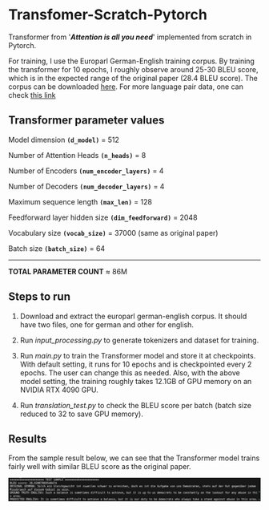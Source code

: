 # Transfomer-Scratch-Pytorch
Transformer from '<em>**Attention is all you need**</em>' implemented from scratch in Pytorch.

For training, I use the Europarl German-English training corpus. By training the transformer for 10 epochs, I roughly observe around 25-30 BLEU score, which is in the expected range of the original paper (28.4 BLEU score). The corpus can be downloaded [here](https://www.statmt.org/europarl/v7/de-en.tgz). For more language pair data, one can check [this link](https://www.statmt.org/europarl/)

## Transformer parameter values
Model dimension <code>**(d_model)**</code> = 512

Number of Attention Heads <code>**(n_heads)**</code> = 8

Number of Encoders <code>**(num_encoder_layers)**</code> = 4

Number of Decoders <code>**(num_decoder_layers)**</code> = 4

Maximum sequence length <code>**(max_len)**</code> = 128

Feedforward layer hidden size <code>**(dim_feedforward)**</code> = 2048

Vocabulary size <code>**(vocab_size)**</code> = 37000 (same as original paper)

Batch size <code>**(batch_size)**</code> = 64
************************************
**TOTAL PARAMETER COUNT** ≈ 86M

## Steps to run
1. Download and extract the europarl german-english corpus. It should have two files, one for german and other for english.

2. Run <em>input_processing.py</em> to generate tokenizers and dataset for training. 

3. Run <em>main.py</em> to train the Transformer model and store it at checkpoints. With default setting, it runs for 10 epochs and is checkpointed every 2 epochs. The user can change this as needed. Also, with the above model setting, the training roughly takes 12.1GB of GPU memory on an NVIDIA RTX 4090 GPU.

4. Run <em>translation_test.py</em> to check the BLEU score per batch (batch size reduced to 32 to save GPU memory).

## Results
From the sample result below, we can see that the Transformer model trains fairly well with similar BLEU score as the original paper. 

![Sample Image Result](images/image.png "Sample result")
